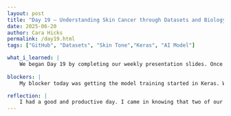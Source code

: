```yaml
---
layout: post
title: "Day 19 – Understanding Skin Cancer through Datasets and Biology "
date: 2025-06-20
author: Cara Hicks
permalink: /day19.html
tags: ["GitHub", "Datasets", "Skin Tone","Keras", "AI Model"]

what_i_learned: |
    We began Day 19 by completing our weekly presentation slides. Once finished, we shifted our focus to coding a method for dataset splitting based on skin tones to promote fairness, using the 40/30/30 distribution approach. We first calculated the current sample counts for each skin tone category, identified the smallest category, and used our target proportions to determine a total sample size. After lunch, we recorded our weekly presentation and then moved on to splitting our data into training and testing sets. With that complete, we began training our model. Later in the afternoon, our faculty mentor gave a detailed lesson on the biology of skin cancer, covering diagnosis and answering our questions to deepen our understanding. As always, we ended the day with our daily blog post.
    
blockers: |
    My blocker today was getting the model training started in Keras. We had the correct structure and a good understanding of the workflow, but something critical is still missing in the code that we haven’t been able to pinpoint yet.

reflection: |
    I had a good and productive day. I came in knowing that two of our project members would be absent, which I initially thought might create a challenging dynamic. However, my remaining teammate and I handled it well. We confidently took over presenting the weekly slides and collaborated effectively on the day’s coding tasks. We also made sure to fully understand the material so we can clearly explain and hopefully teach our project mates what we accomplished when we return on monday.
---
```


